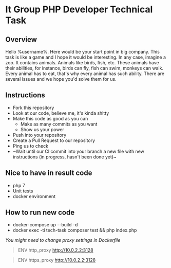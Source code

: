# It Group PHP Developer Technical Task

## Overview

Hello %username%. Here would be your start point in big company. This task is like a game and I hope it would
be interesting. In any case, imagine a zoo. It contains animals. Animals like birds, fish, etc. These animals have 
their abilities, for instance, birds can fly, fish can swim, monkeys can walk. Every animal has to eat, that's why 
every animal has such ability. There are several issues and we hope you'd solve them for us.
   
## Instructions

* Fork this repository
* Look at our code, believe me, it's kinda shitty
* Make this code as good as you can
  * Make as many commits as you want
  * Show us your power
* Push into your repository
* Create a Pull Request to our repository
* Ping us to check
* ~Wait until our CI commit into your branch a new file with new instructions (in progress, hasn't been done yet)~

## Nice to have in result code

* php 7
* Unit tests
* docker environment

## How to run new code

* docker-compose up --build -d
* docker exec -ti tech-task composer test && php index.php

*You might need to change proxy settings in Dockerfile*
> ENV http_proxy http://10.0.2.2:3128

> ENV https_proxy http://10.0.2.2:3128
